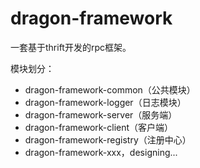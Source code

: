 # dragon-framework
一套基于thrift开发的rpc框架。
 
模块划分：
- dragon-framework-common（公共模块）
- dragon-framework-logger（日志模块）
- dragon-framework-server（服务端）
- dragon-framework-client（客户端）
- dragon-framework-registry（注册中心）
- dragon-framework-xxx，designing... 
